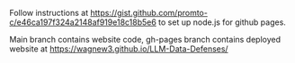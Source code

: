 Follow instructions at https://gist.github.com/promto-c/e46ca197f324a2148af919e18c18b5e6 to set up node.js for github pages.

Main branch contains website code, gh-pages branch contains deployed website at https://wagnew3.github.io/LLM-Data-Defenses/
